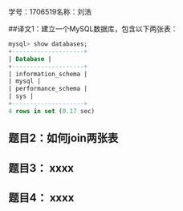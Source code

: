 学号：1706519名称：刘浩

##译文1：建立一个MySQL数据库，包含以下两张表：

```sql
mysql> show databases; 
+--------------------+ 
| Database | 
+--------------------+ 
| information_schema | 
| mysql | 
| performance_schema | 
| sys | 
+--------------------+ 
4 rows in set (0.17 sec)
```

## 题目2：如何join两张表

## 题目3： xxxx

## 题目4： xxxx

